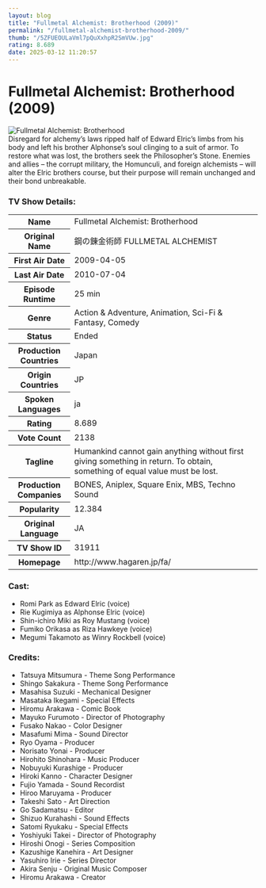 ```yaml
---
layout: blog
title: "Fullmetal Alchemist: Brotherhood (2009)"
permalink: "/fullmetal-alchemist-brotherhood-2009/"
thumb: "/5ZFUEOULaVml7pQuXxhpR2SmVUw.jpg"
rating: 8.689
date: 2025-03-12 11:20:57
---
```

<h1 class="title">Fullmetal Alchemist: Brotherhood (2009)</h1><div class="poster"><img src="{{ site.imglink }}/5ZFUEOULaVml7pQuXxhpR2SmVUw.jpg" class="img-fluid my-3" alt="Fullmetal Alchemist: Brotherhood"/></div><div class="plot">Disregard for alchemy’s laws ripped half of Edward Elric’s limbs from his body and left his brother Alphonse’s soul clinging to a suit of armor. To restore what was lost, the brothers seek the Philosopher’s Stone. Enemies and allies – the corrupt military, the Homunculi, and foreign alchemists – will alter the Elric brothers course, but their purpose will remain unchanged and their bond unbreakable.</div><h3>TV Show Details:</h3><table class="table table-bordered details"><tr><th>Name</th><td>Fullmetal Alchemist: Brotherhood</td></tr><tr><th>Original Name</th><td>鋼の錬金術師 FULLMETAL ALCHEMIST</td></tr><tr><th>First Air Date</th><td>2009-04-05</td></tr><tr><th>Last Air Date</th><td>2010-07-04</td></tr><tr><th>Episode Runtime</th><td>25 min</td></tr><tr><th>Genre</th><td>Action & Adventure, Animation, Sci-Fi & Fantasy, Comedy</td></tr><tr><th>Status</th><td>Ended</td></tr><tr><th>Production Countries</th><td>Japan</td></tr><tr><th>Origin Countries</th><td>JP</td></tr><tr><th>Spoken Languages</th><td>ja</td></tr><tr><th>Rating</th><td>8.689</td></tr><tr><th>Vote Count</th><td>2138</td></tr><tr><th>Tagline</th><td>Humankind cannot gain anything without first giving something in return. To obtain, something of equal value must be lost.</td></tr><tr><th>Production Companies</th><td>BONES, Aniplex, Square Enix, MBS, Techno Sound</td></tr><tr><th>Popularity</th><td>12.384</td></tr><tr><th>Original Language</th><td>JA</td></tr><tr><th>TV Show ID</th><td>31911</td></tr><tr><th>Homepage</th><td>http://www.hagaren.jp/fa/</td></tr></table><h3>Cast:</h3><ul class="list-group cast"><li>Romi Park as Edward Elric (voice)</li><li>Rie Kugimiya as Alphonse Elric (voice)</li><li>Shin-ichiro Miki as Roy Mustang (voice)</li><li>Fumiko Orikasa as Riza Hawkeye (voice)</li><li>Megumi Takamoto as Winry Rockbell (voice)</li></ul><h3>Credits:</h3><ul class="list-group crew"><li>Tatsuya Mitsumura - Theme Song Performance</li><li>Shingo Sakakura - Theme Song Performance</li><li>Masahisa Suzuki - Mechanical Designer</li><li>Masataka Ikegami - Special Effects</li><li>Hiromu Arakawa - Comic Book</li><li>Mayuko Furumoto - Director of Photography</li><li>Fusako Nakao - Color Designer</li><li>Masafumi Mima - Sound Director</li><li>Ryo Oyama - Producer</li><li>Norisato Yonai - Producer</li><li>Hirohito Shinohara - Music Producer</li><li>Nobuyuki Kurashige - Producer</li><li>Hiroki Kanno - Character Designer</li><li>Fujio Yamada - Sound Recordist</li><li>Hiroo Maruyama - Producer</li><li>Takeshi Sato - Art Direction</li><li>Go Sadamatsu - Editor</li><li>Shizuo Kurahashi - Sound Effects</li><li>Satomi Ryukaku - Special Effects</li><li>Yoshiyuki Takei - Director of Photography</li><li>Hiroshi Onogi - Series Composition</li><li>Kazushige Kanehira - Art Designer</li><li>Yasuhiro Irie - Series Director</li><li>Akira Senju - Original Music Composer</li><li>Hiromu Arakawa - Creator</li></ul>